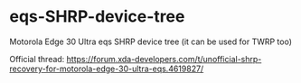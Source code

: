 # eqs-SHRP-device-tree
Motorola Edge 30 Ultra eqs SHRP device tree
(it can be used for TWRP too)

Official thread: https://forum.xda-developers.com/t/unofficial-shrp-recovery-for-motorola-edge-30-ultra-eqs.4619827/
